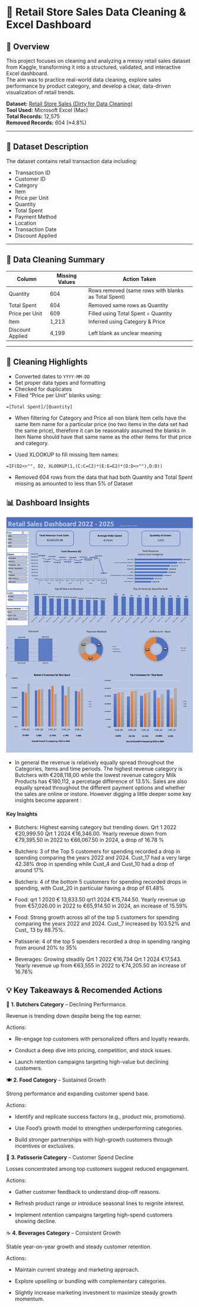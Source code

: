 # 🧹 Retail Store Sales Data Cleaning & Excel Dashboard

## 📘 Overview
This project focuses on cleaning and analyzing a messy retail sales dataset from Kaggle, transforming it into a structured, validated, and interactive Excel dashboard.  
The aim was to practice real-world data cleaning, explore sales performance by product category, and develop a clear, data-driven visualization of retail trends.

**Dataset:** [Retail Store Sales (Dirty for Data Cleaning)](https://www.kaggle.com/datasets/ahmedmohamed2003/retail-store-sales-dirty-for-data-cleaning)  
**Tool Used:** Microsoft Excel (Mac)  
**Total Records:** 12,575  
**Removed Records:** 604 (≈4.8%)

---

## 🧾 Dataset Description
The dataset contains retail transaction data including:
- Transaction ID
- Customer ID
- Category  
- Item  
- Price per Unit  
- Quantity  
- Total Spent  
- Payment Method 
- Location 
- Transaction Date
- Discount Applied 

---

## 🧼 Data Cleaning Summary

| Column | Missing Values | Action Taken |
|---------|----------------|---------------|
| Quantity | 604 | Rows removed (same rows with blanks as Total Spent) |
| Total Spent | 604 | Removed same rows as Quantity |
| Price per Unit | 609 | Filled using Total Spent ÷ Quantity |
| Item | 1,213 | Inferred using Category & Price |
| Discount Applied | 4,199 | Left blank as unclear meaning |

---

## 🧮 Cleaning Highlights

- Converted dates to `YYYY-MM-DD`  
- Set proper data types and formatting  
- Checked for duplicates  
- Filled “Price per Unit” blanks using:

```excel
=[Total Spent]/[Quantity]
```


- When filtering for Category and Price all non blank Item cells have the same Item name for a particular price (no two items in the data set had the same price), therefore it can be reasonably assumed the blanks in Item Name should have that same name as the other items for that price and category.

- Used XLOOKUP to fill missing Item names:

```
=IF(D2<>"", D2, XLOOKUP(1,(C:C=C2)*(E:E=E2)*(D:D<>""),D:D))
```

- Removed 604 rows from the data that had both Quantity and Total Spent missing as amounted to less than 5% of Dataset
 



## 📊 Dashboard Insights

![Dashboard Preview](Dashboard/dashboard_screenshot.png)


- In general the revenue is relatively equally  spread throughout the Categories,  Items and time periods. The  highest revenue category is  Butchers with €208,118,00 while the lowest revenue category Milk Products has €180,112, a  percetage difference  of 13.5%. Sales are also equally spread throughout the different payment options and whether the sales are online or instore. However digging a little deeper some key insights become apparent :

#### Key Insights

- Butchers: Highest earning category but trending down. Qrt 1 2022 €20,999.50  Qrt 1 2024 €16,346.00. Yearly revenue down from €79,395.50 in 2022 to €66,067.50 in 2024, a drop of 16.78 %

- Butchers:  3 of the Top 5 customers for spending recorded a drop in spending comparing the years 2022 and 2024. Cust_17 had a very large 42.38% drop in spending while Cust_4 and Cust_10 had a drop of around 17%

- Butchers:  4 of the bottom 5 customers for spending recorded drops in spending, with Cust_20 in particular having a drop of 61.48%

- Food: qrt 1 2020 € 13,833.50 qrt1 2024 €15,744.50. Yearly revenue up from €57,026.00 in 2022 to €65,914.50 in 2024,  an increase of 15.59%

- Food: Strong growth across all of the top 5 customers for spending comparing the years 2022 and 2024.  Cust_7 increased by 103.52%  and Cust_ 13 by 88.75%.

- Patisserie: 4 of the top 5 spenders recorded a drop in spending ranging from around 20% to 35%

- Beverages: Growing steadily  Qrt 1 2022 €16,734 Qrt 1 2024 €17,543. Yearly revenue up from €63,555 in 2022 to €74,205.50  an increase of 16.76%
 

## 💡 Key Takeaways & Recomended Actions

 🥩 **1. Butchers Category** – Declining Performance. 

Revenue is trending down despite being the top earner.

Actions: 

- Re-engage top customers with personalized offers and loyalty rewards.

- Conduct a deep dive into pricing, competition, and stock issues.

- Launch retention campaigns targeting high-value but declining customers.

🍽️ **2. Food Category** – Sustained Growth

Strong performance and expanding customer spend base.  

Actions:

- Identify and replicate success factors (e.g., product mix, promotions).

- Use Food’s growth model to strengthen underperforming categories.

- Build stronger partnerships with high-growth customers through incentives or exclusives.

🧁 **3. Patisserie Category** – Customer Spend Decline

Losses concentrated among top customers suggest reduced engagement.

Actions:

- Gather customer feedback to understand drop-off reasons.

- Refresh product range or introduce seasonal lines to reignite interest.

- Implement retention campaigns targeting high-spend customers showing decline.

☕ **4. Beverages Category** – Consistent Growth

Stable year-on-year growth and steady customer retention.  

Actions:

- Maintain current strategy and marketing approach.

- Explore upselling or bundling with complementary categories.

- Slightly increase marketing investment to maximize steady growth momentum.
